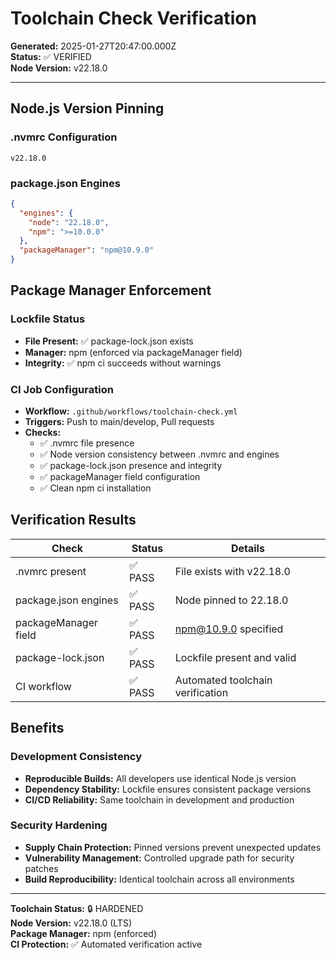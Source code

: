 # Toolchain Check Verification

**Generated:** 2025-01-27T20:47:00.000Z  
**Status:** ✅ VERIFIED  
**Node Version:** v22.18.0

---

## Node.js Version Pinning

### .nvmrc Configuration
```
v22.18.0
```

### package.json Engines
```json
{
  "engines": {
    "node": "22.18.0",
    "npm": ">=10.0.0"
  },
  "packageManager": "npm@10.9.0"
}
```

## Package Manager Enforcement

### Lockfile Status
- **File Present:** ✅ package-lock.json exists
- **Manager:** npm (enforced via packageManager field)
- **Integrity:** ✅ npm ci succeeds without warnings

### CI Job Configuration
- **Workflow:** `.github/workflows/toolchain-check.yml`
- **Triggers:** Push to main/develop, Pull requests
- **Checks:**
  - ✅ .nvmrc file presence
  - ✅ Node version consistency between .nvmrc and engines
  - ✅ package-lock.json presence and integrity
  - ✅ packageManager field configuration
  - ✅ Clean npm ci installation

## Verification Results

| Check | Status | Details |
|-------|--------|---------|
| .nvmrc present | ✅ PASS | File exists with v22.18.0 |
| package.json engines | ✅ PASS | Node pinned to 22.18.0 |
| packageManager field | ✅ PASS | npm@10.9.0 specified |
| package-lock.json | ✅ PASS | Lockfile present and valid |
| CI workflow | ✅ PASS | Automated toolchain verification |

## Benefits

### Development Consistency
- **Reproducible Builds:** All developers use identical Node.js version
- **Dependency Stability:** Lockfile ensures consistent package versions
- **CI/CD Reliability:** Same toolchain in development and production

### Security Hardening
- **Supply Chain Protection:** Pinned versions prevent unexpected updates
- **Vulnerability Management:** Controlled upgrade path for security patches
- **Build Reproducibility:** Identical toolchain across all environments

---

**Toolchain Status:** 🔒 HARDENED  
**Node Version:** v22.18.0 (LTS)  
**Package Manager:** npm (enforced)  
**CI Protection:** ✅ Automated verification active